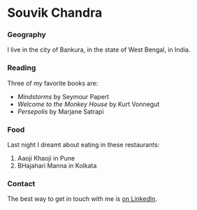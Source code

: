 # Souvik Chandra

### Geography

I live in the city of Bankura, in the state of West Bengal, in India.

### Reading

Three of my favorite books are:

- *Mindstorms* by Seymour Papert
- *Welcome to the Monkey House* by Kurt Vonnegut
- *Persepolis* by Marjane Satrapi

### Food

Last night I dreamt about eating in these restaurants:

1. Aaoji Khaoji in Pune
2. BHajahari Manna in Kolkata

### Contact

The best way to get in touch with me is [on LinkedIn](https://www.linkedin.com/in/souvikchandra2009/).
